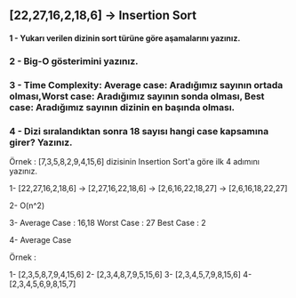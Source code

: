 ## [22,27,16,2,18,6] -> Insertion Sort

#### 1 - Yukarı verilen dizinin sort türüne göre aşamalarını yazınız.
### 2 - Big-O gösterimini yazınız.
### 3 - Time Complexity: Average case: Aradığımız sayının ortada olması,Worst case: Aradığımız sayının sonda olması, Best case: Aradığımız sayının dizinin en başında olması.
### 4 - Dizi sıralandıktan sonra 18 sayısı hangi case kapsamına girer? Yazınız.

Örnek :
[7,3,5,8,2,9,4,15,6] dizisinin Insertion Sort'a göre ilk 4 adımını yazınız.


1- [22,27,16,2,18,6] -> [2,27,16,22,18,6] -> [2,6,16,22,18,27] -> [2,6,16,18,22,27] 

2- O(n^2)

3- Average Case : 16,18 Worst Case : 27  Best Case : 2

4- Average Case 

Örnek :

1- [2,3,5,8,7,9,4,15,6]
2- [2,3,4,8,7,9,5,15,6]
3- [2,3,4,5,7,9,8,15,6]
4- [2,3,4,5,6,9,8,15,7]
